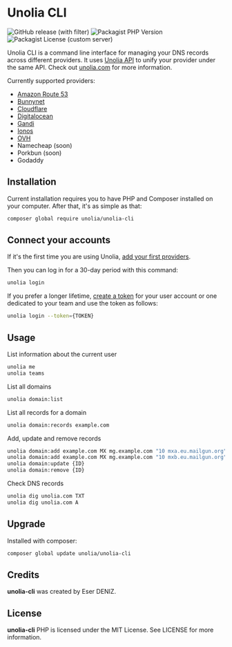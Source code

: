 
# Unolia CLI

![GitHub release (with filter)](https://img.shields.io/github/v/release/unolia/unolia-cli)
![Packagist PHP Version](https://img.shields.io/packagist/dependency-v/unolia/unolia-cli/php)
![Packagist License (custom server)](https://img.shields.io/packagist/l/unolia/unolia-cli)

Unolia CLI is a command line interface for managing your DNS records across different providers. It uses [Unolia API](https://app.unolia.com/docs/#/) to unify your provider under the same API. Check out [unolia.com](https://unolia.com) for more information.

Currently supported providers:
- [Amazon Route 53](https://aws.amazon.com/route53/)
- [Bunnynet](https://bunny.net/)
- [Cloudflare](https://www.cloudflare.com/)
- [Digitalocean](https://www.digitalocean.com/)
- [Gandi](https://www.gandi.net/)
- [Ionos](https://www.ionos.fr/)
- [OVH](https://www.ovh.com/)
- Namecheap (soon)
- Porkbun (soon)
- Godaddy

## Installation
Current installation requires you to have PHP and Composer installed on your computer. After that, it's as simple as that:
```bash
composer global require unolia/unolia-cli
```

## Connect your accounts
If it's the first time you are using Unolia, [add your first providers](https://app.unolia.com/providers).

Then you can log in for a 30-day period with this command:
```bash
unolia login
```

If you prefer a longer lifetime, [create a token](https://unolia.test/user/api-tokens) for your user account or one dedicated to your team and use the token as follows:
```bash
unolia login --token={TOKEN}
```

## Usage
List information about the current user
```bash
unolia me 
unolia teams 
```
List all domains
```bash
unolia domain:list
```
List all records for a domain
```bash
unolia domain:records example.com
```
Add, update and remove records
```bash
unolia domain:add example.com MX mg.example.com "10 mxa.eu.mailgun.org"
unolia domain:add example.com MX mg.example.com "10 mxb.eu.mailgun.org"
unolia domain:update {ID} 
unolia domain:remove {ID}
```
Check DNS records
```bash
unolia dig unolia.com TXT
unolia dig unolia.com A
```


## Upgrade
Installed with composer:
```bash
composer global update unolia/unolia-cli
```

## Credits
**unolia-cli** was created by Eser DENIZ.

## License
**unolia-cli** PHP is licensed under the MIT License. See LICENSE for more information.
